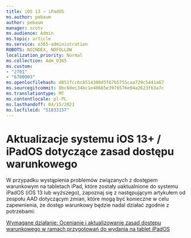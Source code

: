 ```yaml
---
title: iOS 13 — iPadOS
ms.author: pebaum
author: pebaum
manager: scotv
ms.audience: Admin
ms.topic: article
ms.service: o365-administration
ROBOTS: NOINDEX, NOFOLLOW
localization_priority: Normal
ms.collection: Adm_O365
ms.custom:
- "2701"
- "6700003"
ms.openlocfilehash: d851fcc6c8514300d5f67b5755caa729c5441a67
ms.sourcegitcommit: 8bc60ec34bc1e40685e3976576e04a2623f63a7c
ms.translationtype: MT
ms.contentlocale: pl-PL
ms.lasthandoff: 04/15/2021
ms.locfileid: "51833157"
---
```

# <a name="ios-13--ipados-updates-for-conditional-access-policy"></a>Aktualizacje systemu iOS 13+ / iPadOS dotyczące zasad dostępu warunkowego

W przypadku wystąpienia problemów związanych z dostępem warunkowym na tabletach iPad, które zostały uaktualnione do systemu iPadOS (iOS 13 lub wyższego), zapoznaj się z następującym artykułem od zespołu AAD dotyczącym zmian, które mogą być konieczne w celu zapewnienia, że dostęp warunkowy będzie nadal działać zgodnie z potrzebami:

[Wymagane działanie: Ocenianie i aktualizowanie zasad dostępu warunkowego w ramach przygotowań do wydania na tablet iPadOS](https://support.microsoft.com/help/4521038/action-required-update-conditional-access-policies-for-ipados)